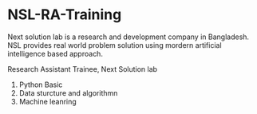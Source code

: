 # NSL-RA-Training
Next solution lab is a research and development company in Bangladesh. NSL provides real world problem solution using mordern artificial intelligence based approach.

Research Assistant Trainee, Next Solution lab 
1. Python Basic
2. Data sturcture and algorithmn
3. Machine leanring
